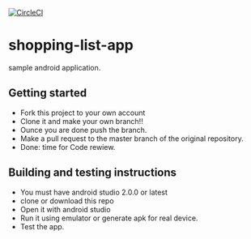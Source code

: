 [![CircleCI](https://circleci.com/gh/benshidanny11/shopping-list-app/tree/develop.svg?style=svg)](https://circleci.com/gh/benshidanny11/shopping-list-app/tree/develop)
# shopping-list-app
sample android application.

## Getting started
* Fork this project to your own account
* Clone it and make your own branch!!
* Ounce you are done push the branch.
* Make a pull request to the master branch of the original repository.
* Done: time for Code rewiew.

## Building and testing instructions 
* You must have android studio 2.0.0 or latest
* clone or download this repo
* Open it with android studio
* Run it using emulator or generate apk for real device.
* Test the app.


